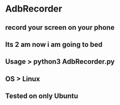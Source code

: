 # AdbRecorder
record your screen on your phone
-------------------
Its 2 am now i am going to bed
-------------------
Usage > python3 AdbRecorder.py
-
OS > Linux
-
Tested on only Ubuntu
-
